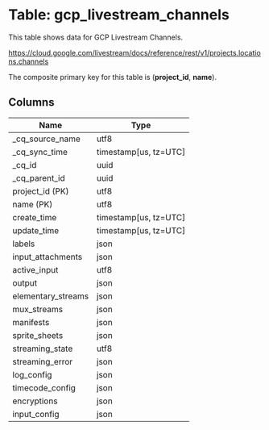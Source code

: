# Table: gcp_livestream_channels

This table shows data for GCP Livestream Channels.

https://cloud.google.com/livestream/docs/reference/rest/v1/projects.locations.channels

The composite primary key for this table is (**project_id**, **name**).

## Columns

| Name          | Type          |
| ------------- | ------------- |
|_cq_source_name|utf8|
|_cq_sync_time|timestamp[us, tz=UTC]|
|_cq_id|uuid|
|_cq_parent_id|uuid|
|project_id (PK)|utf8|
|name (PK)|utf8|
|create_time|timestamp[us, tz=UTC]|
|update_time|timestamp[us, tz=UTC]|
|labels|json|
|input_attachments|json|
|active_input|utf8|
|output|json|
|elementary_streams|json|
|mux_streams|json|
|manifests|json|
|sprite_sheets|json|
|streaming_state|utf8|
|streaming_error|json|
|log_config|json|
|timecode_config|json|
|encryptions|json|
|input_config|json|